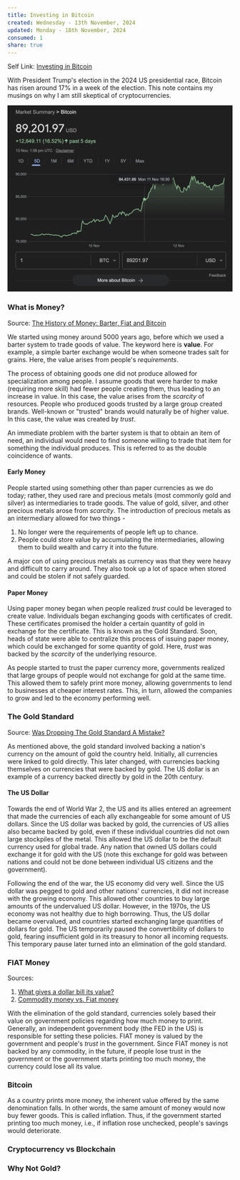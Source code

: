 ```yaml
---
title: Investing in Bitcoin
created: Wednesday - 13th November, 2024
updated: Monday - 18th November, 2024
consumed: 1
share: true
---
```


Self Link: [Investing in Bitcoin](Investing%20in%20Bitcoin.md)

With President Trump's election in the 2024 US presidential race, Bitcoin has risen around 17% in a week of the election. This note contains my musings on why I am still skeptical of cryptocurrencies.

![600](./2.%20Areas/Finance/Bitcoin%20Post%20Election.png)

### What is Money?

Source: [The History of Money: Barter, Fiat and Bitcoin](https://youtu.be/RGQCzVgmZrs?si=DS0cu6ajs7Aumf4h_)

We started using money around 5000 years ago, before which we used a barter system to trade goods of value. The keyword here is **value**. For example, a simple barter exchange would be when someone trades salt for grains. Here, the value arises from people's *requirements*.

The process of obtaining goods one did not produce allowed for specialization among people. I assume goods that were harder to make (requiring more skill) had fewer people creating them, thus leading to an increase in value. In this case, the value arises from the *scarcity* of resources. People who produced goods trusted by a large group created brands. Well-known or "trusted" brands would naturally be of higher value. In this case, the value was created by *trust*.

An immediate problem with the barter system is that to obtain an item of need, an individual would need to find someone willing to trade that item for something the individual produces. This is referred to as the double coincidence of wants.

#### Early Money

People started using something other than paper currencies as we do today; rather, they used rare and precious metals (most commonly gold and silver) as intermediaries to trade goods. The value of gold, silver, and other precious metals arose from *scarcity*. The introduction of precious metals as an intermediary allowed for two things - 

1. No longer were the requirements of people left up to chance.
1. People could store value by accumulating the intermediaries, allowing them to build wealth and carry it into the future.

A major con of using precious metals as currency was that they were heavy and difficult to carry around. They also took up a lot of space when stored and could be stolen if not safely guarded.

#### Paper Money

Using paper money began when people realized *trust* could be leveraged to create value. Individuals began exchanging goods with certificates of credit. These certificates promised the holder a certain quantity of gold in exchange for the certificate. This is known as the Gold Standard. Soon, heads of state were able to centralize this process of issuing paper money, which could be exchanged for some quantity of gold. Here, *trust* was backed by the *scarcity* of the underlying resource.

As people started to trust the paper currency more, governments realized that large groups of people would not exchange for gold at the same time. This allowed them to safely print more money, allowing governments to lend to businesses at cheaper interest rates. This, in turn, allowed the companies to grow and led to the economy performing well.

### The Gold Standard

Source: [Was Dropping The Gold Standard A Mistake?](https://youtu.be/S-6WNmL26wE?si=srpboCv2U9Irb8vo)

As mentioned above, the gold standard involved backing a nation's currency on the amount of gold the country held. Initially, all currencies were linked to gold directly. This later changed, with currencies backing themselves on currencies that were backed by gold. The US dollar is an example of a currency backed directly by gold in the 20th century.

#### The US Dollar

Towards the end of World War 2, the US and its allies entered an agreement that made the currencies of each ally exchangeable for some amount of US dollars. Since the US dollar was backed by gold, the currencies of US allies also became backed by gold, even if these individual countries did not own large stockpiles of the metal. This allowed the US dollar to be the default currency used for global trade. Any nation that owned US dollars could exchange it for gold with the US (note this exchange for gold was between nations and could not be done between individual US citizens and the government).

Following the end of the war, the US economy did very well. Since the US dollar was pegged to gold and other nations' currencies, it did not increase with the growing economy. This allowed other countries to buy large amounts of the undervalued US dollar. However, in the 1970s, the US economy was not healthy due to high borrowing. Thus, the US dollar became overvalued, and countries started exchanging large quantities of dollars for gold. The US temporarily paused the convertibility of dollars to gold, fearing insufficient gold in its treasury to honor all incoming requests. This temporary pause later turned into an elimination of the gold standard.

### FIAT Money

Sources:

1. [What gives a dollar bill its value?](https://youtu.be/XNu5ppFZbHo?si=MVYKnMgrt5Q5wot7)
1. [Commodity money vs. Fiat money](https://youtu.be/fs12fX407GU?si=3Ucek63DM4n6qj4x)

With the elimination of the gold standard, currencies solely based their value on government policies regarding how much money to print. Generally, an independent government body (the FED in the US) is responsible for setting these policies. FIAT money is valued by the government and people's *trust* in the government. Since FIAT money is not backed by any commodity, in the future, if people lose trust in the government or the government starts printing too much money, the currency could lose all its value.

### Bitcoin

As a country prints more money, the inherent value offered by the same denomination falls. In other words, the same amount of money would now buy fewer goods. This is called inflation. Thus, if the government started printing too much money, i.e., if inflation rose unchecked, people's savings would deteriorate. 

### Cryptocurrency vs Blockchain

### Why Not Gold?
